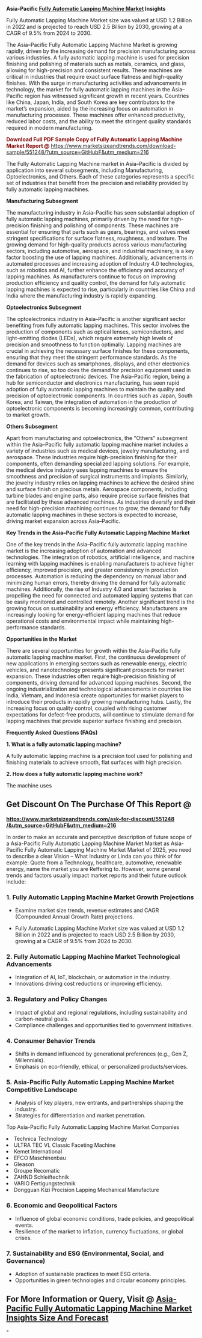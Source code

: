 <p><strong>Asia-Pacific&nbsp;<a href=""https://www.marketsizeandtrends.com/download-sample/551248/&amp;utm_source=GitHubF&amp;utm_medium=216"">Fully Automatic Lapping Machine Market</a> Insights</strong></p><p>Fully Automatic Lapping Machine Market size was valued at USD 1.2 Billion in 2022 and is projected to reach USD 2.5 Billion by 2030, growing at a CAGR of 9.5% from 2024 to 2030.</p><p><p>The Asia–Pacific Fully Automatic Lapping Machine Market is growing rapidly, driven by the increasing demand for precision manufacturing across various industries. A fully automatic lapping machine is used for precision finishing and polishing of materials such as metals, ceramics, and glass, allowing for high-precision and consistent results. These machines are critical in industries that require exact surface flatness and high-quality finishes. With the surge in manufacturing activities and advancements in technology, the market for fully automatic lapping machines in the Asia–Pacific region has witnessed significant growth in recent years. Countries like China, Japan, India, and South Korea are key contributors to the market’s expansion, aided by the increasing focus on automation in manufacturing processes. These machines offer enhanced productivity, reduced labor costs, and the ability to meet the stringent quality standards required in modern manufacturing. <p><strong><span style="color: #800000;">Download Full PDF Sample Copy of Fully Automatic Lapping Machine Market Report @</span>&nbsp;</strong><a href="https://www.marketsizeandtrends.com/download-sample/551248/?utm_source=GitHubF&amp;utm_medium=216" target="_blank">https://www.marketsizeandtrends.com/download-sample/551248/?utm_source=GitHubF&amp;utm_medium=216</a></p>The Fully Automatic Lapping Machine market in Asia–Pacific is divided by application into several subsegments, including Manufacturing, Optoelectronics, and Others. Each of these categories represents a specific set of industries that benefit from the precision and reliability provided by fully automatic lapping machines.<p><strong>Manufacturing Subsegment</strong></p><p>The manufacturing industry in Asia–Pacific has seen substantial adoption of fully automatic lapping machines, primarily driven by the need for high-precision finishing and polishing of components. These machines are essential for ensuring that parts such as gears, bearings, and valves meet stringent specifications for surface flatness, roughness, and texture. The growing demand for high-quality products across various manufacturing sectors, including automotive, aerospace, and industrial machinery, is a key factor boosting the use of lapping machines. Additionally, advancements in automated processes and increasing adoption of Industry 4.0 technologies, such as robotics and AI, further enhance the efficiency and accuracy of lapping machines. As manufacturers continue to focus on improving production efficiency and quality control, the demand for fully automatic lapping machines is expected to rise, particularly in countries like China and India where the manufacturing industry is rapidly expanding.</p><p><strong>Optoelectronics Subsegment</strong></p><p>The optoelectronics industry in Asia–Pacific is another significant sector benefiting from fully automatic lapping machines. This sector involves the production of components such as optical lenses, semiconductors, and light-emitting diodes (LEDs), which require extremely high levels of precision and smoothness to function optimally. Lapping machines are crucial in achieving the necessary surface finishes for these components, ensuring that they meet the stringent performance standards. As the demand for devices such as smartphones, displays, and other electronics continues to rise, so too does the demand for precision equipment used in the fabrication of optoelectronic devices. The Asia–Pacific region, being a hub for semiconductor and electronics manufacturing, has seen rapid adoption of fully automatic lapping machines to maintain the quality and precision of optoelectronic components. In countries such as Japan, South Korea, and Taiwan, the integration of automation in the production of optoelectronic components is becoming increasingly common, contributing to market growth.</p><p><strong>Others Subsegment</strong></p><p>Apart from manufacturing and optoelectronics, the "Others" subsegment within the Asia–Pacific fully automatic lapping machine market includes a variety of industries such as medical devices, jewelry manufacturing, and aerospace. These industries require high-precision finishing for their components, often demanding specialized lapping solutions. For example, the medical device industry uses lapping machines to ensure the smoothness and precision of surgical instruments and implants. Similarly, the jewelry industry relies on lapping machines to achieve the desired shine and surface finish on precious metals. Aerospace components, including turbine blades and engine parts, also require precise surface finishes that are facilitated by these advanced machines. As industries diversify and their need for high-precision machining continues to grow, the demand for fully automatic lapping machines in these sectors is expected to increase, driving market expansion across Asia–Pacific.</p><p><strong>Key Trends in the Asia–Pacific Fully Automatic Lapping Machine Market</strong></p><p>One of the key trends in the Asia–Pacific fully automatic lapping machine market is the increasing adoption of automation and advanced technologies. The integration of robotics, artificial intelligence, and machine learning with lapping machines is enabling manufacturers to achieve higher efficiency, improved precision, and greater consistency in production processes. Automation is reducing the dependency on manual labor and minimizing human errors, thereby driving the demand for fully automatic machines. Additionally, the rise of Industry 4.0 and smart factories is propelling the need for connected and automated lapping systems that can be easily monitored and controlled remotely. Another significant trend is the growing focus on sustainability and energy efficiency. Manufacturers are increasingly looking for energy-efficient lapping machines that reduce operational costs and environmental impact while maintaining high-performance standards.</p><p><strong>Opportunities in the Market</strong></p><p>There are several opportunities for growth within the Asia–Pacific fully automatic lapping machine market. First, the continuous development of new applications in emerging sectors such as renewable energy, electric vehicles, and nanotechnology presents significant prospects for market expansion. These industries often require high-precision finishing of components, driving demand for advanced lapping machines. Second, the ongoing industrialization and technological advancements in countries like India, Vietnam, and Indonesia create opportunities for market players to introduce their products in rapidly growing manufacturing hubs. Lastly, the increasing focus on quality control, coupled with rising customer expectations for defect-free products, will continue to stimulate demand for lapping machines that provide superior surface finishing and precision.</p><p><strong>Frequently Asked Questions (FAQs)</strong></p><p><strong>1. What is a fully automatic lapping machine?</strong></p><p>A fully automatic lapping machine is a precision tool used for polishing and finishing materials to achieve smooth, flat surfaces with high precision.</p><p><strong>2. How does a fully automatic lapping machine work?</strong></p><p>The machine uses</p><h2><strong>Get Discount On The Purchase Of This Report @&nbsp;</strong></h2><p><strong><a href=""https://www.marketsizeandtrends.com/ask-for-discount/551248/&amp;utm_source=GitHubF&amp;utm_medium=216"" target=""_blank"">https://www.marketsizeandtrends.com/ask-for-discount/551248<br />/&amp;utm_source=GitHubF&amp;utm_medium=216</a></strong></p><p>In order to make an accurate and perceptive description of future scope of a Asia-Pacific&nbsp;Fully Automatic Lapping Machine Market Market as Asia-Pacific&nbsp;Fully Automatic Lapping Machine Market Market of 2025, you need to describe a clear Vision &ndash; What Industry or Linda can you think of for example: Quote from a Technology, healthcare, automotive, renewable energy, name the market you are Reffering to. However, some general trends and factors usually impact market reports and their future outlook include:</p><h3>1.&nbsp;<strong>Fully Automatic Lapping Machine Market Growth Projections</strong></h3><ul><li>Examine market size trends, revenue estimates and CAGR (Compounded Annual Growth Rate) projections.</li><li><p>Fully Automatic Lapping Machine Market size was valued at USD 1.2 Billion in 2022 and is projected to reach USD 2.5 Billion by 2030, growing at a CAGR of 9.5% from 2024 to 2030.</p></li></ul><h3>2.&nbsp;<strong>Fully Automatic Lapping Machine Market Technological Advancements</strong></h3><ul><li>Integration of AI, IoT, blockchain, or automation in the industry.</li><li>Innovations driving cost reductions or improving efficiency.</li></ul><h3>3.&nbsp;<strong>Regulatory and Policy Changes</strong></h3><ul><li>Impact of global and regional regulations, including sustainability and carbon-neutral goals.</li><li>Compliance challenges and opportunities tied to government initiatives.</li></ul><h3>4.&nbsp;<strong>Consumer Behavior Trends</strong></h3><ul><li>Shifts in demand influenced by generational preferences (e.g., Gen Z, Millennials).</li><li>Emphasis on eco-friendly, ethical, or personalized products/services.</li></ul><h3>5.&nbsp;<strong>Asia-Pacific Fully Automatic Lapping Machine Market Competitive Landscape</strong></h3><ul><li>Analysis of key players, new entrants, and partnerships shaping the industry.</li><li>Strategies for differentiation and market penetration.</li></ul><p data-pm-slice=""1 1 []"">Top Asia-Pacific Fully Automatic Lapping Machine Market Companies</p><div data-test-id=""""><p><li>Technica Technology</li><li> ULTRA TEC VL Classic Faceting Machine</li><li> Kemet International</li><li> EFCO Maschinenbau</li><li> Gleason</li><li> Groupe Recomatic</li><li> ZAHND Schleiftechnik</li><li> VARIO Fertigungstechnik</li><li> Dongguan Kizi Procision Lapping Mechanical Manufacture</li></p></div><h3>6.&nbsp;<strong>Economic and Geopolitical Factors</strong></h3><ul><li>Influence of global economic conditions, trade policies, and geopolitical events.</li><li>Resilience of the market to inflation, currency fluctuations, or global crises.</li></ul><h3>7.&nbsp;<strong>Sustainability and ESG (Environmental, Social, and Governance)</strong></h3><ul><li>Adoption of sustainable practices to meet ESG criteria.</li><li>Opportunities in green technologies and circular economy principles.</li></ul><h2><strong>For More Information or Query, Visit @&nbsp;</strong><a href=""https://www.verifiedmarketreports.com/product/fully-automatic-lapping-machine-market/"" target=""_blank"">Asia-Pacific Fully Automatic Lapping Machine Market Insights Size And Forecast</a></h2>"
